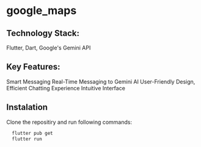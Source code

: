 # google_maps

## Technology Stack: 
Flutter, Dart, Google's Gemini API

## Key Features: 
Smart Messaging
Real-Time Messaging to Gemini AI 
User-Friendly Design,
Efficient Chatting Experience
Intuitive Interface

## Instalation
Clone the repositiry and run following commands:
```bash
  flutter pub get
  flutter run
```
